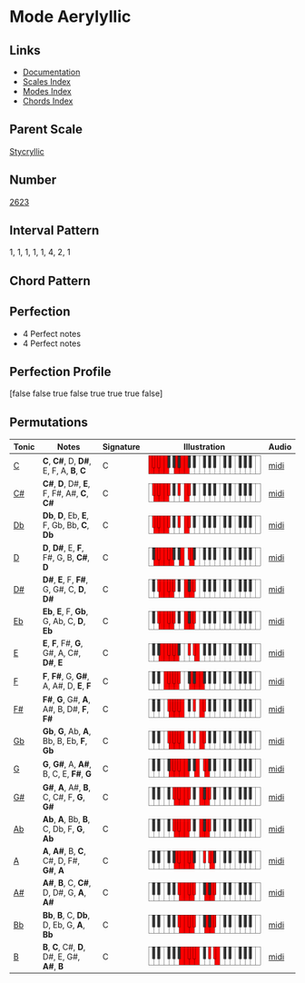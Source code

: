 # Mode Aerylyllic

## Links

- [Documentation](index.md)
- [Scales Index](Scales.md)
- [Modes Index](Modes.md)
- [Chords Index](Chords.md)

## Parent Scale

[Stycryllic](ScaleStycryllic.md)

## Number

[2623](https://ianring.com/musictheory/scales/2623)

## Interval Pattern

1, 1, 1, 1, 1, 4, 2, 1

## Chord Pattern



## Perfection

- 4 Perfect notes
- 4 Perfect notes

## Perfection Profile

[false false true false true true true false]

## Permutations

| Tonic | Notes | Signature | Illustration | Audio |
|-------|-------|-----------|--------------|-------|
| [C](ModeCNaturalAerylyllic.md) | **C**, **C#**, D, **D#**, E, F, A, **B**, **C** | C | ![CNaturalAerylyllic](ModeCNaturalAerylyllic.png) | [midi](https://github.com/edipermadi/music/blob/main/docs/ModeCNaturalAerylyllic.mid?raw=true) |
| [C#](ModeCSharpAerylyllic.md) | **C#**, **D**, D#, **E**, F, F#, A#, **C**, **C#** | C | ![CSharpAerylyllic](ModeCSharpAerylyllic.png) | [midi](https://github.com/edipermadi/music/blob/main/docs/ModeCSharpAerylyllic.mid?raw=true) |
| [Db](ModeDFlatAerylyllic.md) | **Db**, **D**, Eb, **E**, F, Gb, Bb, **C**, **Db** | C | ![DFlatAerylyllic](ModeDFlatAerylyllic.png) | [midi](https://github.com/edipermadi/music/blob/main/docs/ModeDFlatAerylyllic.mid?raw=true) |
| [D](ModeDNaturalAerylyllic.md) | **D**, **D#**, E, **F**, F#, G, B, **C#**, **D** | C | ![DNaturalAerylyllic](ModeDNaturalAerylyllic.png) | [midi](https://github.com/edipermadi/music/blob/main/docs/ModeDNaturalAerylyllic.mid?raw=true) |
| [D#](ModeDSharpAerylyllic.md) | **D#**, **E**, F, **F#**, G, G#, C, **D**, **D#** | C | ![DSharpAerylyllic](ModeDSharpAerylyllic.png) | [midi](https://github.com/edipermadi/music/blob/main/docs/ModeDSharpAerylyllic.mid?raw=true) |
| [Eb](ModeEFlatAerylyllic.md) | **Eb**, **E**, F, **Gb**, G, Ab, C, **D**, **Eb** | C | ![EFlatAerylyllic](ModeEFlatAerylyllic.png) | [midi](https://github.com/edipermadi/music/blob/main/docs/ModeEFlatAerylyllic.mid?raw=true) |
| [E](ModeENaturalAerylyllic.md) | **E**, **F**, F#, **G**, G#, A, C#, **D#**, **E** | C | ![ENaturalAerylyllic](ModeENaturalAerylyllic.png) | [midi](https://github.com/edipermadi/music/blob/main/docs/ModeENaturalAerylyllic.mid?raw=true) |
| [F](ModeFNaturalAerylyllic.md) | **F**, **F#**, G, **G#**, A, A#, D, **E**, **F** | C | ![FNaturalAerylyllic](ModeFNaturalAerylyllic.png) | [midi](https://github.com/edipermadi/music/blob/main/docs/ModeFNaturalAerylyllic.mid?raw=true) |
| [F#](ModeFSharpAerylyllic.md) | **F#**, **G**, G#, **A**, A#, B, D#, **F**, **F#** | C | ![FSharpAerylyllic](ModeFSharpAerylyllic.png) | [midi](https://github.com/edipermadi/music/blob/main/docs/ModeFSharpAerylyllic.mid?raw=true) |
| [Gb](ModeGFlatAerylyllic.md) | **Gb**, **G**, Ab, **A**, Bb, B, Eb, **F**, **Gb** | C | ![GFlatAerylyllic](ModeGFlatAerylyllic.png) | [midi](https://github.com/edipermadi/music/blob/main/docs/ModeGFlatAerylyllic.mid?raw=true) |
| [G](ModeGNaturalAerylyllic.md) | **G**, **G#**, A, **A#**, B, C, E, **F#**, **G** | C | ![GNaturalAerylyllic](ModeGNaturalAerylyllic.png) | [midi](https://github.com/edipermadi/music/blob/main/docs/ModeGNaturalAerylyllic.mid?raw=true) |
| [G#](ModeGSharpAerylyllic.md) | **G#**, **A**, A#, **B**, C, C#, F, **G**, **G#** | C | ![GSharpAerylyllic](ModeGSharpAerylyllic.png) | [midi](https://github.com/edipermadi/music/blob/main/docs/ModeGSharpAerylyllic.mid?raw=true) |
| [Ab](ModeAFlatAerylyllic.md) | **Ab**, **A**, Bb, **B**, C, Db, F, **G**, **Ab** | C | ![AFlatAerylyllic](ModeAFlatAerylyllic.png) | [midi](https://github.com/edipermadi/music/blob/main/docs/ModeAFlatAerylyllic.mid?raw=true) |
| [A](ModeANaturalAerylyllic.md) | **A**, **A#**, B, **C**, C#, D, F#, **G#**, **A** | C | ![ANaturalAerylyllic](ModeANaturalAerylyllic.png) | [midi](https://github.com/edipermadi/music/blob/main/docs/ModeANaturalAerylyllic.mid?raw=true) |
| [A#](ModeASharpAerylyllic.md) | **A#**, **B**, C, **C#**, D, D#, G, **A**, **A#** | C | ![ASharpAerylyllic](ModeASharpAerylyllic.png) | [midi](https://github.com/edipermadi/music/blob/main/docs/ModeASharpAerylyllic.mid?raw=true) |
| [Bb](ModeBFlatAerylyllic.md) | **Bb**, **B**, C, **Db**, D, Eb, G, **A**, **Bb** | C | ![BFlatAerylyllic](ModeBFlatAerylyllic.png) | [midi](https://github.com/edipermadi/music/blob/main/docs/ModeBFlatAerylyllic.mid?raw=true) |
| [B](ModeBNaturalAerylyllic.md) | **B**, **C**, C#, **D**, D#, E, G#, **A#**, **B** | C | ![BNaturalAerylyllic](ModeBNaturalAerylyllic.png) | [midi](https://github.com/edipermadi/music/blob/main/docs/ModeBNaturalAerylyllic.mid?raw=true) |
